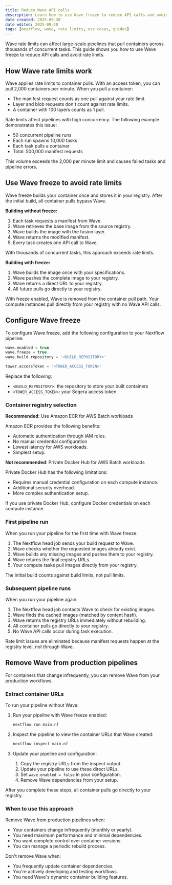 ```yaml
---
title: Reduce Wave API calls
description: Learn how to use Wave freeze to reduce API calls and avoid rate limits in large-scale Nextflow pipelines
date created: 2025-09-30
date edited: 2025-09-30
tags: [nextflow, wave, rate limits, use cases, guides]
---
```


Wave rate limits can affect large-scale pipelines that pull containers across thousands of concurrent tasks. This guide shows you how to use Wave freeze to reduce API calls and avoid rate limits.

## How Wave rate limits work

Wave applies rate limits to container pulls. With an access token, you can pull 2,000 containers per minute. When you pull a container:

- The manifest request counts as one pull against your rate limit.
- Layer and blob requests don't count against rate limits.
- A container with 100 layers counts as 1 pull.

Rate limits affect pipelines with high concurrency. The following example demonstrates this issue:

- 50 concurrent pipeline runs
- Each run spawns 10,000 tasks
- Each task pulls a container
- Total: 500,000 manifest requests

This volume exceeds the 2,000 per minute limit and causes failed tasks and pipeline errors.

## Use Wave freeze to avoid rate limits

Wave freeze builds your container once and stores it in your registry. After the initial build, all container pulls bypass Wave.

**Building without freeze:**

1. Each task requests a manifest from Wave.
1. Wave retrieves the base image from the source registry.
1. Wave builds the image with the fusion layer.
1. Wave returns the modified manifest.
1. Every task creates one API call to Wave.

With thousands of concurrent tasks, this approach exceeds rate limits.

**Building with freeze:**

1. Wave builds the image once with your specifications.
1. Wave pushes the complete image to your registry.
1. Wave returns a direct URL to your registry.
1. All future pulls go directly to your registry.

With freeze enabled, Wave is removed from the container pull path. Your compute instances pull directly from your registry with no Wave API calls.

## Configure Wave freeze

To configure Wave freeze, add the following configuration to your Nextflow pipeline:

```groovy
wave.enabled = true
wave.freeze = true
wave.build.repository = '<BUILD_REPOSITORY>'

tower.accessToken = '<TOWER_ACCESS_TOKEN>'
```

Replace the following:

- `<BUILD_REPOSITORY>`: the repository to store your built containers
- `<TOWER_ACCESS_TOKEN>`: your Seqera access token

### Container registry selection

**Recommended**: Use Amazon ECR for AWS Batch workloads

Amazon ECR provides the following benefits:

- Automatic authentication through IAM roles.
- No manual credential configuration
- Lowest latency for AWS workloads.
- Simplest setup.

**Not recommended**: Private Docker Hub for AWS Batch workloads

Private Docker Hub has the following limitations:

- Requires manual credential configuration on each compute instance.
- Additional security overhead.
- More complex authentication setup.

If you use private Docker Hub, configure Docker credentials on each compute instance.

### First pipeline run

When you run your pipeline for the first time with Wave freeze:

1. The Nextflow head job sends your build request to Wave.
1. Wave checks whether the requested images already exist.
1. Wave builds any missing images and pushes them to your registry.
1. Wave returns the final registry URLs.
1. Your compute tasks pull images directly from your registry.

The initial build counts against build limits, not pull limits.

### Subsequent pipeline runs

When you run your pipeline again:

1. The Nextflow head job contacts Wave to check for existing images.
1. Wave finds the cached images (matched by content hash).
1. Wave returns the registry URLs immediately without rebuilding.
1. All container pulls go directly to your registry.
1. No Wave API calls occur during task execution.

Rate limit issues are eliminated because manifest requests happen at the registry level, not through Wave.

## Remove Wave from production pipelines

For containers that change infrequently, you can remove Wave from your production workflows.

### Extract container URLs

To run your pipeline without Wave:

1. Run your pipeline with Wave freeze enabled:

    ```bash
    nextflow run main.nf
    ```

1. Inspect the pipeline to view the container URLs that Wave created:

    ```bash
    nextflow inspect main.nf
    ```

1. Update your pipeline and configuration:
    1. Copy the registry URLs from the inspect output.
    1. Update your pipeline to use these direct URLs.
    1. Set `wave.enabled = false` in your configuration.
    1. Remove Wave dependencies from your setup.

After you complete these steps, all container pulls go directly to your registry.

### When to use this approach

Remove Wave from production pipelines when:

- Your containers change infrequently (monthly or yearly).
- You need maximum performance and minimal dependencies.
- You want complete control over container versions.
- You can manage a periodic rebuild process.

Don't remove Wave when:

- You frequently update container dependencies.
- You're actively developing and testing workflows.
- You need Wave's dynamic container building features.
